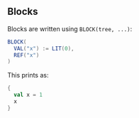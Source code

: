 Blocks
------

Blocks are written using `BLOCK(tree, ...)`:

```scala
BLOCK(
  VAL("x") := LIT(0),
  REF("x")
)
```

This prints as:

```scala
{
  val x = 1
  x
}
```
